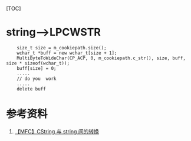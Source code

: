 [TOC]


# string-->LPCWSTR

```
	size_t size = m_cookiepath.size();
	wchar_t *buff = new wchar_t[size + 1];
	MultiByteToWideChar(CP_ACP, 0, m_cookiepath.c_str(), size, buff, size * sizeof(wchar_t));
	buff[size] = 0;
	.....
	// do you  work
	.....
	delete buff
```


# 参考资料

1. [【MFC】CString 与 string 间的转换](https://blog.csdn.net/Gordon_Wei/article/details/90443677)